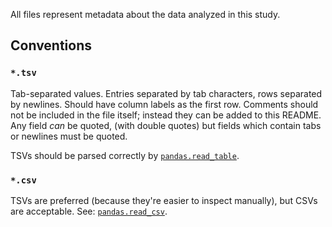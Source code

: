 All files represent metadata about the data analyzed in this study.

## Conventions ##
### `*.tsv` ###
Tab-separated values.
Entries separated by tab characters, rows separated by newlines.
Should have column labels as the first row.
Comments should not be included in the file itself;
instead they can be added to this README.
Any field _can_ be quoted, (with double quotes)
but fields which contain tabs or newlines must be quoted.

TSVs should be parsed correctly by
[`pandas.read_table`](http://pandas.pydata.org/pandas-docs/stable/generated/pandas.io.parsers.read_table.html).

### `*.csv` ###
TSVs are preferred (because they're easier to inspect manually),
but CSVs are acceptable.
See:
[`pandas.read_csv`](http://pandas.pydata.org/pandas-docs/stable/generated/pandas.io.parsers.read_csv.html).
